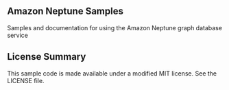 ## Amazon Neptune Samples

Samples and documentation for using the Amazon Neptune graph database service

## License Summary

This sample code is made available under a modified MIT license. See the LICENSE file.
